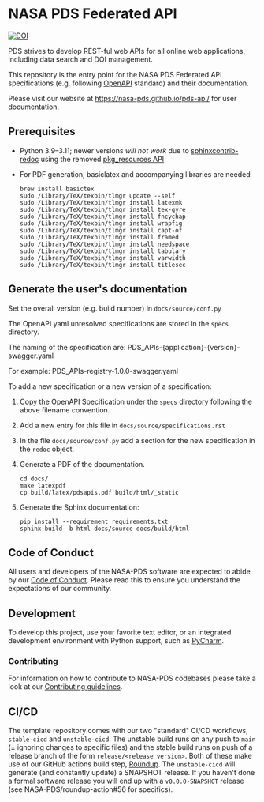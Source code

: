 # NASA PDS Federated API

[![DOI](https://zenodo.org/badge/258831504.svg)](https://zenodo.org/doi/10.5281/zenodo.6314172)

PDS strives to develop REST-ful web APIs for all online web applications, including data search and DOI management.

This repository is the entry point for the NASA PDS Federated API specifications (e.g. following [OpenAPI](https://www.openapis.org/) standard) and their documentation.

Please visit our website at https://nasa-pds.github.io/pds-api/ for user documentation.





## Prerequisites

* Python 3.9–3.11; newer versions _will not work_ due to [sphinxcontrib-redoc](https://pypi.org/project/sphinxcontrib-redoc/) using the removed [pkg_resources API](https://setuptools.pypa.io/en/latest/pkg_resources.html)
* For PDF generation, basiclatex and accompanying libraries are needed

    ```
    brew install basictex
    sudo /Library/TeX/texbin/tlmgr update --self
    sudo /Library/TeX/texbin/tlmgr install latexmk
    sudo /Library/TeX/texbin/tlmgr install tex-gyre
    sudo /Library/TeX/texbin/tlmgr install fncychap
    sudo /Library/TeX/texbin/tlmgr install wrapfig
    sudo /Library/TeX/texbin/tlmgr install capt-of
    sudo /Library/TeX/texbin/tlmgr install framed
    sudo /Library/TeX/texbin/tlmgr install needspace
    sudo /Library/TeX/texbin/tlmgr install tabulary
    sudo /Library/TeX/texbin/tlmgr install varwidth
    sudo /Library/TeX/texbin/tlmgr install titlesec
    ```


## Generate the user's documentation

Set the overall version (e.g. build number) in `docs/source/conf.py`

The OpenAPI yaml unresolved specifications are stored in the `specs` directory.

The naming of the specification are:
    PDS_APIs-{application}-{version}-swagger.yaml

For example:
    PDS_APIs-registry-1.0.0-swagger.yaml
    
To add a new specification or a new version of a specification:

1. Copy the OpenAPI Specification under the `specs` directory following the above filename convention.
2. Add a new entry for this file in `docs/source/specifications.rst`
3. In the file `docs/source/conf.py` add a section for the new specification in the `redoc` object.
4. Generate a PDF of the documentation.
   
    ```
    cd docs/
    make latexpdf
    cp build/latex/pdsapis.pdf build/html/_static
    ```

6. Generate the Sphinx documentation:
    
    ```
    pip install --requirement requirements.txt
    sphinx-build -b html docs/source docs/build/html
    ```

## Code of Conduct

All users and developers of the NASA-PDS software are expected to abide by our [Code of Conduct](https://github.com/NASA-PDS/.github/blob/main/CODE_OF_CONDUCT.md). Please read this to ensure you understand the expectations of our community.


## Development

To develop this project, use your favorite text editor, or an integrated development environment with Python support, such as [PyCharm](https://www.jetbrains.com/pycharm/).


### Contributing

For information on how to contribute to NASA-PDS codebases please take a look at our [Contributing guidelines](https://github.com/NASA-PDS/.github/blob/main/CONTRIBUTING.md).


## CI/CD

The template repository comes with our two "standard" CI/CD workflows, `stable-cicd` and `unstable-cicd`. The unstable build runs on any push to `main` (± ignoring changes to specific files) and the stable build runs on push of a release branch of the form `release/<release version>`. Both of these make use of our GitHub actions build step, [Roundup](https://github.com/NASA-PDS/roundup-action). The `unstable-cicd` will generate (and constantly update) a SNAPSHOT release. If you haven't done a formal software release you will end up with a `v0.0.0-SNAPSHOT` release (see NASA-PDS/roundup-action#56 for specifics).
